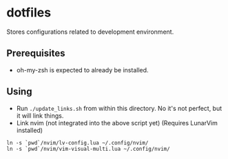 # dotfiles
Stores configurations related to development environment.

## Prerequisites
- oh-my-zsh is expected to already be installed.

## Using

- Run `./update_links.sh` from within this directory. No it's not perfect, but it will link things.
- Link nvim (not integrated into the above script yet) (Requires LunarVim installed)
```
ln -s `pwd`/nvim/lv-config.lua ~/.config/nvim/
ln -s `pwd`/nvim/vim-visual-multi.lua ~/.config/nvim/
```
